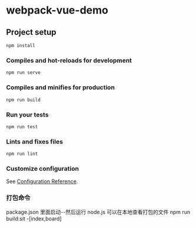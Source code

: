 # webpack-vue-demo

## Project setup
```
npm install
```

### Compiles and hot-reloads for development
```
npm run serve
```

### Compiles and minifies for production
```
npm run build
```

### Run your tests
```
npm run test
```

### Lints and fixes files
```
npm run lint
```

### Customize configuration
See [Configuration Reference](https://cli.vuejs.org/config/).

### 打包命令
package.json 里面启动--然后运行 node.js 可以在本地查看打包的文件
npm run build:sit -[index,board]
